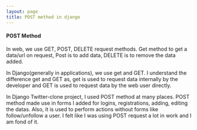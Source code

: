 ```yaml
---
layout: page
title: POST method in django
---
```

<h4>POST Method</h4>

In web, we use GET, POST, DELETE request methods.
Get method to get a data/url on request, Post is to add data, DELETE is to remove the data added.

In Django(generally in applications), we use get and GET. I understand the difference get and GET as, get is used to request data internally by the developer and GET is used to request data by the web user directly.

In Django Twitter-clone project, I used POST method at many places. POST method made use in forms I added for logins, registrations, adding, editing the datas. Also, it is used to perform actions without forms like follow/unfollow a user. I felt like I was using POST request a lot in work and I am fond of it.